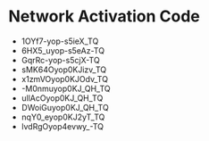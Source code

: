 # Network Activation Code
* 1OYf7-yop-s5ieX_TQ
* 6HX5_uyop-s5eAz-TQ
* GqrRc-yop-s5cjX-TQ
* sMK64Oyop0KJizv_TQ
* x1zmVOyop0KJOdv_TQ
* -M0nmuyop0KJ_QH_TQ
* ullAcOyop0KJ_QH_TQ
* DWoiGuyop0KJ_QH_TQ
* nqY0_eyop0KJ2yT_TQ
* lvdRgOyop4evwy_-TQ